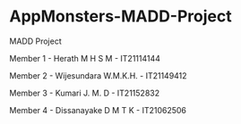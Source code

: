 # AppMonsters-MADD-Project
MADD Project

Member 1 - Herath M H S M - IT21114144

Member 2 - Wijesundara W.M.K.H. - IT21149412 

Member 3 - Kumari J. M. D - IT21152832

Member 4 - Dissanayake D M T K - IT21062506
